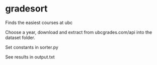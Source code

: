 # gradesort
Finds the easiest courses at ubc

Choose a year, download and extract from ubcgrades.com/api into the dataset folder.

Set constants in sorter.py

See results in output.txt
